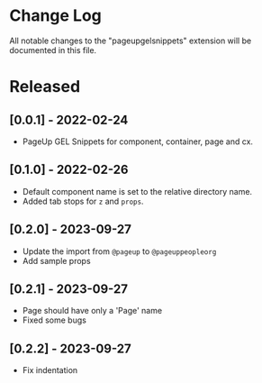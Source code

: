 # Change Log

All notable changes to the "pageupgelsnippets" extension will be documented in this file.

# Released

## [0.0.1] - 2022-02-24

- PageUp GEL Snippets for component, container, page and cx.

## [0.1.0] - 2022-02-26

- Default component name is set to the relative directory name.
- Added tab stops for `z` and `props`.

## [0.2.0] - 2023-09-27

- Update the import from `@pageup` to `@pageuppeopleorg`
- Add sample props

## [0.2.1] - 2023-09-27

- Page should have only a 'Page' name
- Fixed some bugs

## [0.2.2] - 2023-09-27

- Fix indentation
